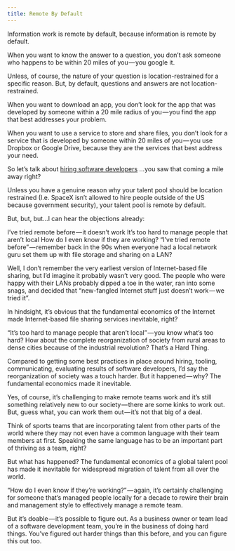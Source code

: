 ```yaml
---
title: Remote By Default
---
```


Information work is remote by default, because information is remote by default.

When you want to know the answer to a question, you don’t ask someone who happens to be within 20 miles of you — you google it.

Unless, of course, the nature of your question is location-restrained for a specific reason. But, by default, questions and answers are not location-restrained.

When you want to download an app, you don’t look for the app that was developed by someone within a 20 mile radius of you — you find the app that best addresses your problem.

When you want to use a service to store and share files, you don’t look for a service that is developed by someone within 20 miles of you — you use Dropbox or Google Drive, because they are the services that best address your need.

So let’s talk about [hiring software developers](https://commercehero.io/) …you saw that coming a mile away right?

Unless you have a genuine reason why your talent pool should be location restrained (I.e. SpaceX isn’t allowed to hire people outside of the US because government security), your talent pool is remote by default.

But, but, but…I can hear the objections already:

I’ve tried remote before — it doesn’t work
It’s too hard to manage people that aren’t local
How do I even know if they are working?
“I’ve tried remote before” — remember back in the 90s when everyone had a local network guru set them up with file storage and sharing on a LAN?

Well, I don’t remember the very earliest version of Internet-based file sharing, but I’d imagine it probably wasn’t very good. The people who were happy with their LANs probably dipped a toe in the water, ran into some snags, and decided that “new-fangled Internet stuff just doesn’t work — we tried it”.

In hindsight, it’s obvious that the fundamental economics of the Internet made Internet-based file sharing services inevitable, right?

“It’s too hard to manage people that aren’t local” — you know what’s too hard? How about the complete reorganization of society from rural areas to dense cities because of the industrial revolution? That’s a Hard Thing.

Compared to getting some best practices in place around hiring, tooling, communicating, evaluating results of software developers, I’d say the reorganization of society was a touch harder. But it happened — why? The fundamental economics made it inevitable.

Yes, of course, it’s challenging to make remote teams work and it’s still something relatively new to our society — there are some kinks to work out. But, guess what, you can work them out — it’s not that big of a deal.

Think of sports teams that are incorporating talent from other parts of the world where they may not even have a common language with their team members at first. Speaking the same language has to be an important part of thriving as a team, right?

But what has happened? The fundamental economics of a global talent pool has made it inevitable for widespread migration of talent from all over the world.

“How do I even know if they’re working?” — again, it’s certainly challenging for someone that’s managed people locally for a decade to rewire their brain and management style to effectively manage a remote team.

But it’s doable — it’s possible to figure out. As a business owner or team lead of a software development team, you’re in the business of doing hard things. You’ve figured out harder things than this before, and you can figure this out too.
